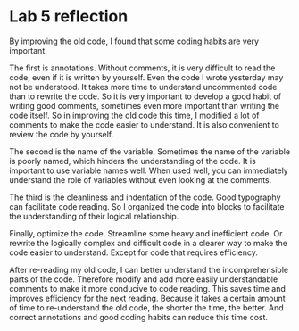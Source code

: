 # Lab 5 reflection


By improving the old code, I found that some coding habits are very important.

The first is annotations. Without comments, it is very difficult to read the code, even if it is written by yourself. Even the code I wrote yesterday may not be understood. It takes more time to understand uncommented code than to rewrite the code. So it is very important to develop a good habit of writing good comments, sometimes even more important than writing the code itself. So in improving the old code this time, I modified a lot of comments to make the code easier to understand. It is also convenient to review the code by yourself.

The second is the name of the variable. Sometimes the name of the variable is poorly named, which hinders the understanding of the code. It is important to use variable names well. When used well, you can immediately understand the role of variables without even looking at the comments.

The third is the cleanliness and indentation of the code. Good typography can facilitate code reading. So I organized the code into blocks to facilitate the understanding of their logical relationship.

Finally, optimize the code. Streamline some heavy and inefficient code. Or rewrite the logically complex and difficult code in a clearer way to make the code easier to understand. Except for code that requires efficiency.

After re-reading my old code, I can better understand the incomprehensible parts of the code. Therefore modify and add more easily understandable comments to make it more conducive to code reading. This saves time and improves efficiency for the next reading. Because it takes a certain amount of time to re-understand the old code, the shorter the time, the better. And correct annotations and good coding habits can reduce this time cost.

